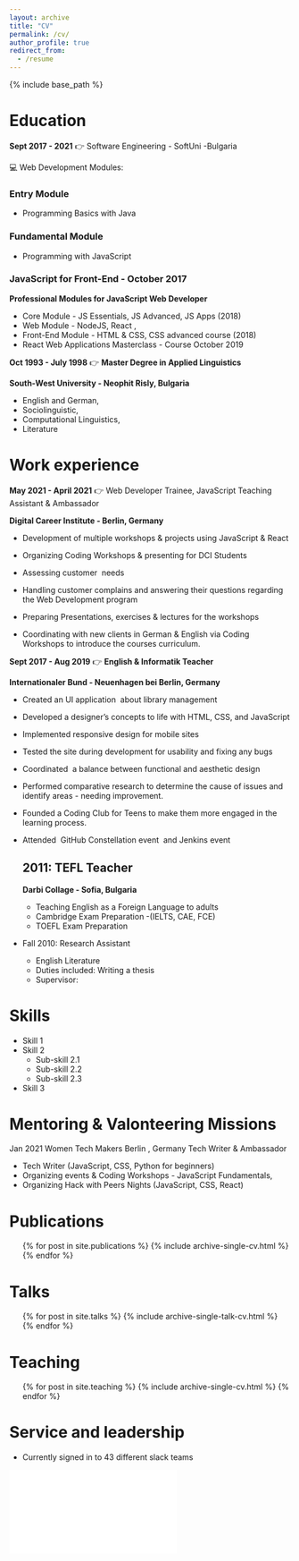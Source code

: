 ```yaml
---
layout: archive
title: "CV"
permalink: /cv/
author_profile: true
redirect_from:
  - /resume
---
```


{% include base_path %}

# Education

**Sept 2017 - 2021** 👉 Software Engineering - SoftUni -Bulgaria

💻 Web Development Modules:

### Entry Module 

- Programming Basics with Java

### Fundamental Module 

- Programming with JavaScript

### JavaScript for Front-End - October 2017

**Professional Modules for JavaScript Web Developer**

- Core Module - JS Essentials, JS Advanced, JS Apps (2018)
- Web Module - NodeJS, React ,
- Front-End Module - HTML & CSS, CSS advanced course (2018)
- React Web Applications Masterclass - Course October 2019

**Oct 1993 - July 1998** 👉 **Master Degree in Applied Linguistics**

**South-West University - Neophit Risly, Bulgaria**

- English and German,
- Sociolinguistic,
- Computational Linguistics,
- Literature

# Work experience

**May 2021 - April 2021** 👉 Web Developer Trainee, JavaScript Teaching Assistant & Ambassador

**Digital Career Institute - Berlin, Germany**

- Development of multiple workshops & projects using JavaScript & React

- Organizing Coding Workshops & presenting for DCI Students
- Assessing customer  needs
- Handling customer complains and answering their questions regarding the Web Development program
- Preparing Presentations, exercises & lectures for the workshops
- Coordinating with new clients in German & English via Coding Workshops to introduce the courses curriculum.

**Sept 2017 - Aug 2019** 👉 **English & Informatik Teacher**

**Internationaler Bund - Neuenhagen bei Berlin, Germany**

- Created an UI application  about library management
- Developed a designer’s concepts to life with HTML, CSS, and JavaScript
- Implemented responsive design for mobile sites
- Tested the site during development for usability and fixing any bugs
- Coordinated  a balance between functional and aesthetic design
- Performed comparative research to determine the cause of issues and identify areas - needing improvement.
- Founded a Coding Club for Teens to make them more engaged in the learning process.
- Attended  GitHub Constellation event  and Jenkins event

  ## 2011: **TEFL Teacher**

  **Darbi Collage - Sofia, Bulgaria**

  - Teaching English as a Foreign Language to adults
  - Cambridge Exam Preparation -(IELTS, CAE, FCE)
  - TOEFL Exam Preparation

- Fall 2010: Research Assistant
  - English Literature
  - Duties included: Writing a thesis
  - Supervisor:

# Skills

- Skill 1
- Skill 2
  - Sub-skill 2.1
  - Sub-skill 2.2
  - Sub-skill 2.3
- Skill 3

# Mentoring & Valonteering Missions

Jan 2021 Women Tech Makers Berlin , Germany Tech Writer & Ambassador

- Tech Writer (JavaScript, CSS, Python for beginners)
- Organizing events & Coding Workshops - JavaScript Fundamentals,
- Organizing Hack with Peers Nights (JavaScript, CSS, React)

# Publications

  <ul>{% for post in site.publications %}
    {% include archive-single-cv.html %}
  {% endfor %}</ul>
  
Talks
======
  <ul>{% for post in site.talks %}
    {% include archive-single-talk-cv.html %}
  {% endfor %}</ul>
  
Teaching
======
  <ul>{% for post in site.teaching %}
    {% include archive-single-cv.html %}
  {% endfor %}</ul>
  
Service and leadership
======
* Currently signed in to 43 different slack teams

![irena_popova](resume_popova.pdf)
